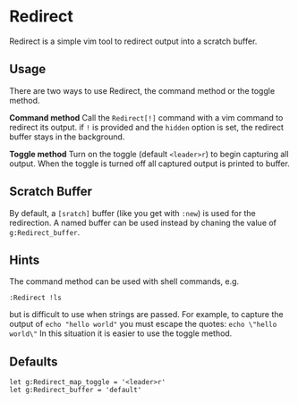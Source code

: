 # Redirect
Redirect is a simple vim tool to redirect output into a scratch buffer.

## Usage
There are two ways to use Redirect, the command method or the toggle method.

**Command method**
Call the `Redirect[!]` command with a vim command to redirect its output. if `!`
is provided and the `hidden` option is set, the redirect buffer stays in the
background.

**Toggle method**
Turn on the toggle (default `<leader>r`) to begin capturing all output. When the
toggle is turned off all captured output is printed to buffer.

## Scratch Buffer
By default, a `[sratch]` buffer (like you get with `:new`) is used for the
redirection. A named buffer can be used instead by chaning the value of
`g:Redirect_buffer`.

## Hints
The command method can be used with shell commands, e.g.
```
:Redirect !ls
```
but is difficult to use when strings are passed. For example, to capture
the output of `echo "hello world"` you must escape the quotes: `echo \"hello
world\"` In this situation it is easier to use the toggle method.

## Defaults
```
let g:Redirect_map_toggle = '<leader>r'
let g:Redirect_buffer = 'default'
```
